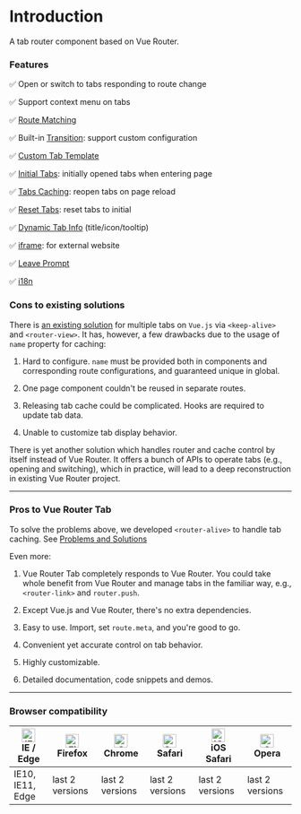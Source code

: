 # Introduction

A tab router component based on Vue Router.

### Features

✅ Open or switch to tabs responding to route change

✅ Support context menu on tabs

✅ [Route Matching](essentials/rule.md)

✅ Built-in [Transition](advanced/transition.md): support custom configuration

✅ [Custom Tab Template](advanced/slot.md)

✅ [Initial Tabs](advanced/initial-tabs.md): initially opened tabs when entering page

✅ [Tabs Caching](advanced/restore.md): reopen tabs on page reload

✅ [Reset Tabs](essentials/operate.md#重置页签): reset tabs to initial 

✅ [Dynamic Tab Info](advanced/dynamic-tab-info.md) (title/icon/tooltip)

✅ [iframe](essentials/iframe.md): for external website

✅ [Leave Prompt](advanced/page-leave.md)

✅ [i18n](essentials/i18n.md)


### Cons to existing solutions

There is [an existing solution](https://panjiachen.github.io/vue-element-admin-site/guide/essentials/tags-view.html) for multiple tabs on `Vue.js` via `<keep-alive>` and `<router-view>`. It has, however, a few drawbacks due to the usage of `name` property for caching:

1. Hard to configure. `name` must be provided both in components and corresponding route configurations, and guaranteed unique in global.

2. One page component couldn't be reused in separate routes.

3. Releasing tab cache could be complicated. Hooks are required to update tab data.

4. Unable to customize tab display behavior.


There is yet another solution which handles router and cache control by itself instead of Vue Router. It offers a bunch of APIs to operate tabs (e.g., opening and switching), which in practice, will lead to a deep reconstruction in existing Vue Router project.

---

### Pros to Vue Router Tab

To solve the problems above, we developed `<router-alive>` to handle tab caching. See [Problems and Solutions](program.md)

Even more:

1. Vue Router Tab completely responds to Vue Router. You could take whole benefit from Vue Router and manage tabs in the familiar way, e.g., `<router-link>` and `router.push`.

2. Except Vue.js and Vue Router, there's no extra dependencies.

3. Easy to use. Import, set `route.meta`, and you're good to go.

4. Convenient yet accurate control on tab behavior.

5. Highly customizable.

6. Detailed documentation, code snippets and demos.

---


### Browser compatibility

| [<img src="https://raw.githubusercontent.com/alrra/browser-logos/master/src/edge/edge_48x48.png" alt="IE / Edge" width="24px" height="24px" />](http://godban.github.io/browsers-support-badges/)</br>IE / Edge | [<img src="https://raw.githubusercontent.com/alrra/browser-logos/master/src/firefox/firefox_48x48.png" alt="Firefox" width="24px" height="24px" />](http://godban.github.io/browsers-support-badges/)</br>Firefox | [<img src="https://raw.githubusercontent.com/alrra/browser-logos/master/src/chrome/chrome_48x48.png" alt="Chrome" width="24px" height="24px" />](http://godban.github.io/browsers-support-badges/)</br>Chrome | [<img src="https://raw.githubusercontent.com/alrra/browser-logos/master/src/safari/safari_48x48.png" alt="Safari" width="24px" height="24px" />](http://godban.github.io/browsers-support-badges/)</br>Safari | [<img src="https://raw.githubusercontent.com/alrra/browser-logos/master/src/safari-ios/safari-ios_48x48.png" alt="iOS Safari" width="24px" height="24px" />](http://godban.github.io/browsers-support-badges/)</br>iOS Safari | [<img src="https://raw.githubusercontent.com/alrra/browser-logos/master/src/opera/opera_48x48.png" alt="Opera" width="24px" height="24px" />](http://godban.github.io/browsers-support-badges/)</br>Opera |
| --------- | --------- | --------- | --------- | --------- | --------- |
| IE10, IE11, Edge| last 2 versions| last 2 versions| last 2 versions| last 2 versions| last 2 versions
